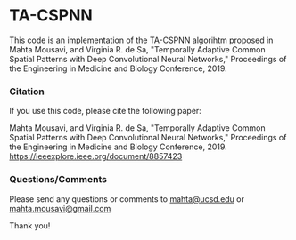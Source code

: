 # TA-CSPNN

This code is an implementation of the TA-CSPNN algorihtm proposed in Mahta Mousavi, and Virginia R. de Sa, "Temporally Adaptive Common Spatial Patterns with Deep Convolutional Neural Networks," Proceedings of the Engineering in Medicine and Biology Conference, 2019. 


### Citation
If you use this code, please cite the following paper:

Mahta Mousavi, and Virginia R. de Sa, "Temporally Adaptive Common Spatial Patterns with Deep Convolutional Neural Networks," Proceedings of the Engineering in Medicine and Biology Conference, 2019. https://ieeexplore.ieee.org/document/8857423 

### Questions/Comments
Please send any questions or comments to mahta@ucsd.edu or mahta.mousavi@gmail.com

Thank you!
